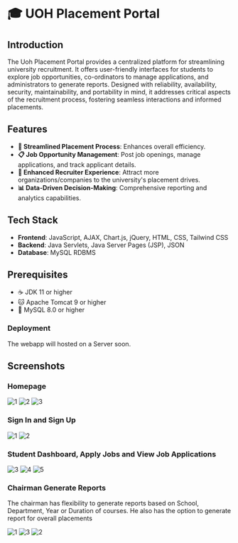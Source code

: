 # 🎓 UOH Placement Portal

## Introduction
The Uoh Placement Portal provides a centralized platform for streamlining university recruitment. It
offers user-friendly interfaces for students to explore job opportunities, co-ordinators to manage applications, and
administrators to generate reports. Designed with reliability, availability, security, maintainability, and portability
in mind, it addresses critical aspects of the recruitment process, fostering seamless interactions and informed
placements.

## Features
- **👤 Streamlined Placement Process**: Enhances overall efficiency.
- **📋 Job Opportunity Management**: Post job openings, manage applications, and track applicant details.
- **📄 Enhanced Recruiter Experience**: Attract more organizations/companies to the university's placement drives.
- **📊 Data-Driven Decision-Making**: Comprehensive reporting and analytics capabilities.

## Tech Stack
- **Frontend**: JavaScript, AJAX, Chart.js, jQuery, HTML, CSS, Tailwind CSS
- **Backend**: Java Servlets, Java Server Pages (JSP), JSON
- **Database**: MySQL RDBMS

## Prerequisites
- ☕ JDK 11 or higher
- 🐱 Apache Tomcat 9 or higher
- 🐬 MySQL 8.0 or higher

### Deployment
The webapp will hosted on a Server soon.

## Screenshots

### Homepage

![1](https://github.com/Srikar04/uoh-placement-portal/assets/101891231/0e57b14b-b8f5-49fd-aa9f-2c955b9fa027)
![2](https://github.com/Srikar04/uoh-placement-portal/assets/101891231/b6da3ab3-0ca5-40c5-a45e-022e0b9b791e)
![3](https://github.com/Srikar04/uoh-placement-portal/assets/101891231/cb9beaba-cff0-48e8-bffe-00f7df4cb75d)

### Sign In and Sign Up
![1](https://github.com/Srikar04/uoh-placement-portal/assets/101891231/65239fca-f1c2-4d9f-ac80-7ebfc8281cc0)
![2](https://github.com/Srikar04/uoh-placement-portal/assets/101891231/af95c620-5b18-4254-8568-04bfe7821c38)

### Student Dashboard, Apply Jobs and View Job Applications
![3](https://github.com/Srikar04/uoh-placement-portal/assets/101891231/07a507f2-b4d0-4cec-b407-96a99e854b00)
![4](https://github.com/Srikar04/uoh-placement-portal/assets/101891231/b633a2d3-930c-4e77-bd4f-a8e99fe01fbb)
![5](https://github.com/Srikar04/uoh-placement-portal/assets/101891231/52732251-72b9-4b5f-8b06-6f2aba556920)

### Chairman Generate Reports

The chairman has flexibility to generate reports based on School, Department, Year or Duration of courses. He also has the option to generate report for overall
placements

![1](https://github.com/Srikar04/uoh-placement-portal/assets/101891231/486dedc2-d15b-4eb7-8577-6d2f2a6acd15)
![3](https://github.com/Srikar04/uoh-placement-portal/assets/101891231/f7a65459-1aaf-4e35-8f61-05d77a281a2c)
![2](https://github.com/Srikar04/uoh-placement-portal/assets/101891231/d264d0bd-1010-48fe-8f74-10d2c6ca9d0f)

